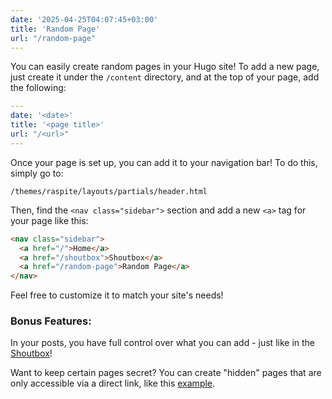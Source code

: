 ```yaml
---
date: '2025-04-25T04:07:45+03:00'
title: 'Random Page'
url: "/random-page"
---
```


You can easily create random pages in your Hugo site! To add a new page, just create it under the `/content` directory, and at the top of your page, add the following:

```yaml
---
date: '<date>'
title: '<page title>'
url: "/<url>"
---
```

Once your page is set up, you can add it to your navigation bar! To do this, simply go to:

```
/themes/raspite/layouts/partials/header.html
```

Then, find the `<nav class="sidebar">` section and add a new `<a>` tag for your page like this:

```html
<nav class="sidebar">
  <a href="/">Home</a>
  <a href="/shoutbox">Shoutbox</a>
  <a href="/random-page">Random Page</a>
</nav>
```

Feel free to customize it to match your site's needs!

### Bonus Features:

In your posts, you have full control over what you can add - just like in the [Shoutbox](/shoutbox)!

Want to keep certain pages secret? You can create "hidden" pages that are only accessible via a direct link, like this [example](/secret).
